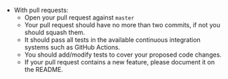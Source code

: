 - With pull requests:
  - Open your pull request against `master`
  - Your pull request should have no more than two commits, if not you should squash them.
  - It should pass all tests in the available continuous integration systems such as GitHub Actions.
  - You should add/modify tests to cover your proposed code changes.
  - If your pull request contains a new feature, please document it on the README.

